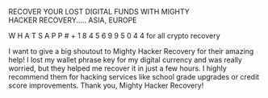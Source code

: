 RECOVER YOUR LOST DIGITAL FUNDS WITH MIGHTY HACKER RECOVERY..... ASIA, EUROPE

W H A T S A P P # + 1 8 4 5 6 9 9 5 0 4 4 for all crypto recovery

I want to give a big shoutout to Mighty Hacker Recovery for their amazing help! I lost my wallet phrase key for my digital currency and was really worried, but they helped me recover it in just a few hours. I highly recommend them for hacking services like school grade upgrades or credit score improvements. Thank you, Mighty Hacker Recovery!
